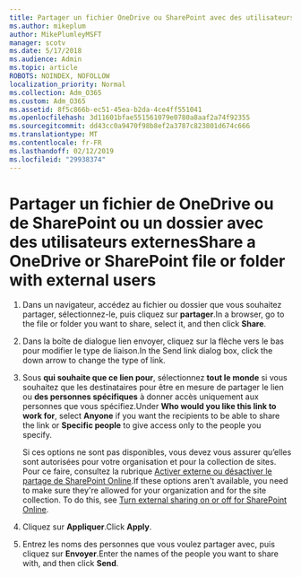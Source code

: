 ```yaml
---
title: Partager un fichier OneDrive ou SharePoint avec des utilisateurs externes
ms.author: mikeplum
author: MikePlumleyMSFT
manager: scotv
ms.date: 5/17/2018
ms.audience: Admin
ms.topic: article
ROBOTS: NOINDEX, NOFOLLOW
localization_priority: Normal
ms.collection: Adm_O365
ms.custom: Adm_O365
ms.assetid: 8f5c866b-ec51-45ea-b2da-4ce4ff551041
ms.openlocfilehash: 3d11601bfae551561079e0780a8aaf2a74f92355
ms.sourcegitcommit: dd43cc0a9470f98b8ef2a3787c823801d674c666
ms.translationtype: MT
ms.contentlocale: fr-FR
ms.lasthandoff: 02/12/2019
ms.locfileid: "29938374"
---
```

# <a name="share-a-onedrive-or-sharepoint-file-or-folder-with-external-users"></a><span data-ttu-id="9f41f-102">Partager un fichier de OneDrive ou de SharePoint ou un dossier avec des utilisateurs externes</span><span class="sxs-lookup"><span data-stu-id="9f41f-102">Share a OneDrive or SharePoint file or folder with external users</span></span>

1. <span data-ttu-id="9f41f-103">Dans un navigateur, accédez au fichier ou dossier que vous souhaitez partager, sélectionnez-le, puis cliquez sur **partager**.</span><span class="sxs-lookup"><span data-stu-id="9f41f-103">In a browser, go to the file or folder you want to share, select it, and then click **Share**.</span></span>
    
2. <span data-ttu-id="9f41f-104">Dans la boîte de dialogue lien envoyer, cliquez sur la flèche vers le bas pour modifier le type de liaison.</span><span class="sxs-lookup"><span data-stu-id="9f41f-104">In the Send link dialog box, click the down arrow to change the type of link.</span></span>
    
3. <span data-ttu-id="9f41f-105">Sous **qui souhaite que ce lien pour**, sélectionnez **tout le monde** si vous souhaitez que les destinataires pour être en mesure de partager le lien ou **des personnes spécifiques** à donner accès uniquement aux personnes que vous spécifiez.</span><span class="sxs-lookup"><span data-stu-id="9f41f-105">Under **Who would you like this link to work for**, select **Anyone** if you want the recipients to be able to share the link or **Specific people** to give access only to the people you specify.</span></span> 
    
    <span data-ttu-id="9f41f-p101">Si ces options ne sont pas disponibles, vous devez vous assurer qu’elles sont autorisées pour votre organisation et pour la collection de sites. Pour ce faire, consultez la rubrique [Activer externe ou désactiver le partage de SharePoint Online](https://go.microsoft.com/fwlink/?linkid=866426).</span><span class="sxs-lookup"><span data-stu-id="9f41f-p101">If these options aren't available, you need to make sure they're allowed for your organization and for the site collection. To do this, see [Turn external sharing on or off for SharePoint Online](https://go.microsoft.com/fwlink/?linkid=866426).</span></span>
    
4. <span data-ttu-id="9f41f-108">Cliquez sur **Appliquer**.</span><span class="sxs-lookup"><span data-stu-id="9f41f-108">Click **Apply**.</span></span>
    
5. <span data-ttu-id="9f41f-109">Entrez les noms des personnes que vous voulez partager avec, puis cliquez sur **Envoyer**.</span><span class="sxs-lookup"><span data-stu-id="9f41f-109">Enter the names of the people you want to share with, and then click **Send**.</span></span>
    

